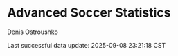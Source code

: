 # Advanced Soccer Statistics
Denis Ostroushko

<!-- gfm -->

Last successful data update: 2025-09-08 23:21:18 CST
